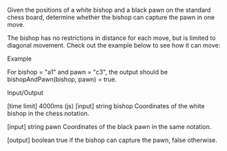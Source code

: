 Given the positions of a white bishop and a black pawn on the standard chess board, determine whether the bishop can capture the pawn in one move.

The bishop has no restrictions in distance for each move, but is limited to diagonal movement. Check out the example below to see how it can move:



Example

For bishop = "a1" and pawn = "c3", the output should be bishopAndPawn(bishop, pawn) = true.


Input/Output

[time limit] 4000ms (js)
[input] string bishop
Coordinates of the white bishop in the chess notation.

[input] string pawn
Coordinates of the black pawn in the same notation.

[output] boolean
true if the bishop can capture the pawn, false otherwise.
